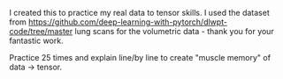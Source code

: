I created this to practice my real data to tensor skills. I used the dataset from https://github.com/deep-learning-with-pytorch/dlwpt-code/tree/master lung scans for the volumetric data - thank you for your fantastic work.

Practice 25 times and explain line/by line to create "muscle memory" of data -> tensor.

